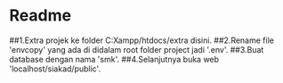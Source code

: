 # Readme
##1.Extra projek ke folder C:Xampp/htdocs/extra disini.
##2.Rename file 'envcopy' yang ada di didalam root folder project jadi '.env'.
##3.Buat database dengan nama 'smk'.
##4.Selanjutnya buka web 'localhost/siakad/public'.
